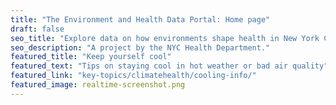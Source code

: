 ```yaml
---
title: "The Environment and Health Data Portal: Home page"
draft: false
seo_title: "Explore data on how environments shape health in New York City's neighborhoods."
seo_description: "A project by the NYC Health Department."
featured_title: "Keep yourself cool"
featured_text: "Tips on staying cool in hot weather or bad air quality"
featured_link: "key-topics/climatehealth/cooling-info/"
featured_image: realtime-screenshot.png
---
```

